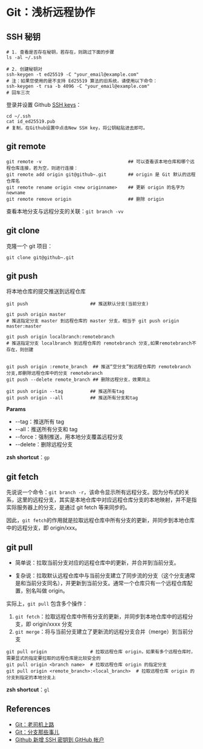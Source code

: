 # Git：浅析远程协作

## SSH 秘钥

```shell
# 1. 查看是否存在秘钥，若存在，则跳过下面的步骤
ls -al ~/.ssh

# 2. 创建秘钥对
ssh-keygen -t ed25519 -C "your_email@example.com"
# 注：如果您使用的是不支持 Ed25519 算法的旧系统，请使用以下命令：
ssh-keygen -t rsa -b 4096 -C "your_email@example.com"
# 回车三次
```

登录并设置 Github [SSH keys](https://github.com/settings/keys)：

```shell
cd ~/.ssh
cat id_ed25519.pub
# 复制，在Github设置中点击New SSH key，将公钥粘贴进去即可。
```

## git remote

```shell
git remote -v                                ## 可以查看该本地仓库和哪个远程仓库连接，若为空，则进行连接：
git remote add origin git@github~.git        ## origin 是 Git 默认的远程仓库名
git remote rename origin <new originname>    ## 更新 origin 的名字为 newname
git remote remove origin                     ## 删除 origin
```

查看本地分支与远程分支的关联：`git branch -vv`

## git clone

克隆一个 git 项目：

```shell
git clone git@github~.git
```

## git push

将本地仓库的提交推送到远程仓库

```shell
git push                       ## 推送默认分支(当前分支)

git push origin master
# 推送指定分支 master 到远程仓库的 master 分支，相当于 git push origin master:master

git push origin localbranch:remotebranch
# 推送指定分支 localbranch 到远程仓库的 remotebranch 分支,如果remotebranch不存在，则创建


git push origin :remote_branch  ## 推送“空分支”到远程仓库的 remotebranch 分支,即删除远程仓库中的分支 remotebranch
git push --delete remote_branch ## 删除远程分支，效果同上

git push origin --tag          ## 推送所有tag
git push origin --all          ## 推送所有分支和tag
```

**Params**

- --tag：推送所有 tag
- --all：推送所有分支和 tag
- --force：强制推送，用本地分支覆盖远程分支
- --delete：删除远程分支

**zsh shortcut**：`gp`

## git fetch

先说说一个命令：`git branch -r`，该命令显示所有远程分支。因为分布式的关系，这里的远程分支，其实是本地仓库中对应远程仓库分支的本地映射，并不是指实际服务器上的分支，是通过 git fetch 等来同步的。

因此，`git fetch`的作用就是拉取远程仓库中所有分支的更新，并同步到本地仓库中的远程分支，即 origin/xxx。

## git pull

- 简单说：拉取当前分支对应的远程仓库中的更新，并合并到当前分支。

- 复杂说：拉取默认远程仓库中与当前分支建立了同步流的分支（这个分支通常是和当前分支同名），并更新到当前分支。通常一个仓库只有一个远程仓库配置，别名叫做 origin。

实际上，`git pull` 包含多个操作：

1. `git fetch`：拉取远程仓库中所有分支的更新，并同步到本地仓库中的远程分支，即 origin/xxxx 分支
2. `git merge`：将与当前分支建立了更新流的远程分支合并（merge）到当前分支

```shell
git pull origin                # 拉取远程仓库 origin，如果有多个远程仓库时，需要显式的指定要拉取的远程仓库是比较安全的
git pull origin <branch name>  # 拉取远程仓库 origin 的指定分支
git pull origin <remote_branch>:<local_branch>  # 拉取远程仓库 origin 的分支到指定的本地分支上
```

**zsh shortcut**：`gl`

## References

- [Git：老司机上路](https://blog.leqing.work/2020/11/25/Git-Base/)
- [Git：分支那些事儿](https://blog.leqing.work/2020/11/24/Git-Branch/)
- [Github 新增 SSH 密钥到 GitHub 帐户](https://docs.github.com/cn/authentication/connecting-to-github-with-ssh/adding-a-new-ssh-key-to-your-github-account)
